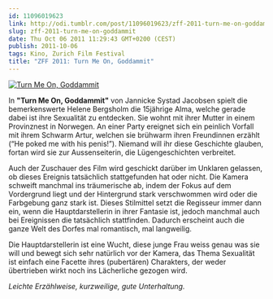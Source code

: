 ```yaml
---
id: 11096019623
link: http://odi.tumblr.com/post/11096019623/zff-2011-turn-me-on-goddammit
slug: zff-2011-turn-me-on-goddammit
date: Thu Oct 06 2011 11:29:43 GMT+0200 (CEST)
publish: 2011-10-06
tags: Kino, Zurich Film Festival
title: "ZFF 2011: Turn Me On, Goddammit"
---
```



[![Turn Me On,
Goddammit](http://media.tumblr.com/tumblr_lsdq0air4I1qa2z4q.jpg "Turn Me On, Goddammit")](http://www.zurichfilmfestival.org/de//filme/1896/turn-me-on-goddammit/)

In **"Turn Me On, Goddammit"** von Jannicke Systad Jacobsen spielt die
bemerkenswerte Helene Bergsholm die 15jährige Alma, welche gerade dabei
ist ihre Sexualität zu entdecken. Sie wohnt mit ihrer Mutter in einem
Provinznest in Norwegen. An einer Party ereignet sich ein peinlich
Vorfall mit ihrem Schwarm Artur, welchen sie brühwarm ihren Freundinnen
erzählt (“He poked me with his penis!”). Niemand will ihr diese
Geschichte glauben, fortan wird sie zur Aussenseiterin, die
Lügengeschichten verbreitet.

Auch der Zuschauer des Film wird geschickt darüber im Unklaren gelassen,
ob dieses Ereignis tatsächlich stattgefunden hat oder nicht. Die Kamera
schweift manchmal ins träumerische ab, indem der Fokus auf dem
Vordergrund liegt und der Hintergrund stark verschwommen wird oder die
Farbgebung ganz stark ist. Dieses Stilmittel setzt die Regisseur immer
dann ein, wenn die Hauptdarstellerin in ihrer Fantasie ist, jedoch
manchmal auch bei Ereignissen die tatsächlich stattfinden. Dadurch
erscheint auch die ganze Welt des Dorfes mal romantisch, mal langweilig.

Die Hauptdarstellerin ist eine Wucht, diese junge Frau weiss genau was
sie will und bewegt sich sehr natürlich vor der Kamera, das Thema
Sexualität ist einfach eine Facette ihres (pubertären) Charakters, der
weder übertrieben wirkt noch ins Lächerliche gezogen wird.

*Leichte Erzählweise, kurzweilige, gute Unterhaltung.*

